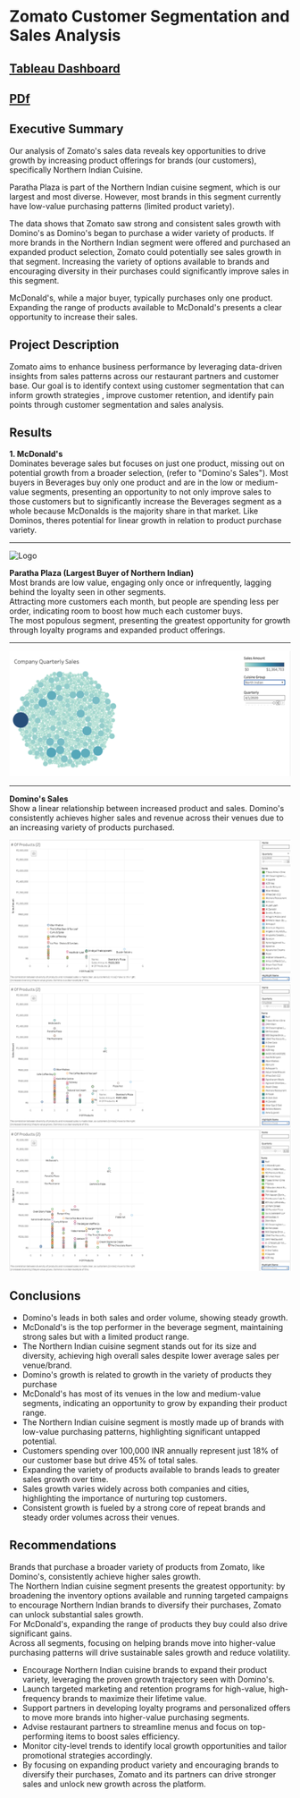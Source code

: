 # Zomato Customer Segmentation and Sales Analysis

[Tableau Dashboard](https://public.tableau.com/views/ZomatoCustomerSegmentationandSalesAnalysis/Story1?:language=en-US&:sid=&:redirect=auth&:display_count=n&:origin=viz_share_link)
---
[PDf](https://github.com/cullenmccutcheon/Project_Portfolio/blob/main/Tableau%20Zomato%20Customer%20Segmentation%20and%20Sales%20Analysis/Zomato%20Customer%20Segmentation%20and%20Sales%20Analysis%20FINAL.pdf)
---
## Executive Summary

Our analysis of Zomato's sales data reveals key opportunities to drive growth by increasing product offerings for brands (our customers), specifically Northern Indian Cuisine.

Paratha Plaza is part of the Northern Indian cuisine segment, which is our largest and most diverse. However, most brands in this segment currently have low-value purchasing patterns (limited product variety).

The data shows that Zomato saw strong and consistent sales growth with Domino's as Domino's began to purchase a wider variety of products. If more brands in the Northern Indian segment were offered and purchased an expanded product selection, Zomato could potentially see sales growth in that segment. Increasing the variety of options available to brands and encouraging diversity in their purchases could significantly improve sales in this segment.

McDonald's, while a major buyer, typically purchases only one product. Expanding the range of products available to McDonald's presents a clear opportunity to increase their sales.



## Project Description

Zomato aims to enhance business performance by leveraging data-driven insights from sales patterns across our restaurant partners and customer base. Our goal is to identify context using customer segmentation that can inform growth strategies , improve customer retention, and identify pain points through customer segmentation and sales analysis.

## Results

**1. McDonald's**  
Dominates beverage sales but focuses on just one product, missing out on potential growth from a broader selection, (refer to "Domino's Sales").
Most buyers in Beverages buy only one product and are in the low or medium-value segments, presenting an opportunity 
to not only improve sales to those customers but to significantly increase the Beverages segment as a whole because McDonalds
is the majority share in that market. Like Dominos, theres potential for linear growth in relation to product purchase variety.

---
![Logo](McDonaldsBubble.pn)


**Paratha Plaza (Largest Buyer of Northern Indian)**  
Most brands are low value, engaging only once or infrequently, lagging behind the loyalty seen in other segments.  
Attracting more customers each month, but people are spending less per order, indicating room to boost how much each customer buys.  
The most populous segment, presenting the greatest opportunity for growth through loyalty programs and expanded product offerings.

---
![Logo](NorthernIndian.png)

---
**Domino's Sales**  
Show a linear relationship between increased product and sales. Domino's consistently achieves higher sales and revenue across their 
venues due to an increasing variety of products purchased.

![Logo](Dominos1.png)
![Logo](Dominos2.png)
![Logo](Dominos3.png)


## Conclusions

- Domino's leads in both sales and order volume, showing steady growth.  
- McDonald's is the top performer in the beverage segment, maintaining strong sales but with a limited product range.  
- The Northern Indian cuisine segment stands out for its size and diversity, achieving high overall sales despite lower average sales per venue/brand.
- Domino's growth is related to growth in the variety of products they purchase 
- McDonald's has most of its venues in the low and medium-value segments, indicating an opportunity to grow by expanding their product range.  
- The Northern Indian cuisine segment is mostly made up of brands with low-value purchasing patterns, highlighting significant untapped potential.
- Customers spending over 100,000 INR annually represent just 18% of our customer base but drive 45% of total sales.
- Expanding the variety of products available to brands leads to greater sales growth over time.
- Sales growth varies widely across both companies and cities, highlighting the importance of nurturing top customers.
- Consistent growth is fueled by a strong core of repeat brands and steady order volumes across their venues.
  

## Recommendations

Brands that purchase a broader variety of products from Zomato, like Domino's, consistently achieve higher sales growth.  
The Northern Indian cuisine segment presents the greatest opportunity: by broadening the inventory options available and running targeted campaigns to encourage Northern Indian brands to diversify their purchases, Zomato can unlock substantial sales growth.  
For McDonald's, expanding the range of products they buy could also drive significant gains.  
Across all segments, focusing on helping brands move into higher-value purchasing patterns will drive sustainable sales growth and reduce volatility.
- Encourage Northern Indian cuisine brands to expand their product variety, leveraging the proven growth trajectory seen with Domino's.
- Launch targeted marketing and retention programs for high-value, high-frequency brands to maximize their lifetime value.
- Support partners in developing loyalty programs and personalized offers to move more brands into higher-value purchasing segments.
- Advise restaurant partners to streamline menus and focus on top-performing items to boost sales efficiency.
- Monitor city-level trends to identify local growth opportunities and tailor promotional strategies accordingly.
- By focusing on expanding product variety and encouraging brands to diversify their purchases, Zomato and its partners can drive stronger sales and unlock new growth across the platform.
